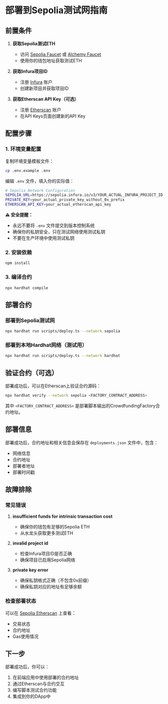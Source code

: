 # 部署到Sepolia测试网指南

## 前置条件

1. **获取Sepolia测试ETH**
   - 访问 [Sepolia Faucet](https://sepoliafaucet.com/) 或 [Alchemy Faucet](https://sepoliafaucet.com/)
   - 使用你的钱包地址获取测试ETH

2. **获取Infura项目ID**
   - 注册 [Infura](https://infura.io/) 账户
   - 创建新项目并获取项目ID

3. **获取Etherscan API Key（可选）**
   - 注册 [Etherscan](https://etherscan.io/) 账户
   - 在API Keys页面创建新的API Key

## 配置步骤

### 1. 环境变量配置

复制环境变量模板文件：
```bash
cp .env.example .env
```

编辑 `.env` 文件，填入你的实际值：
```bash
# Sepolia Network Configuration
SEPOLIA_URL=https://sepolia.infura.io/v3/YOUR_ACTUAL_INFURA_PROJECT_ID
PRIVATE_KEY=your_actual_private_key_without_0x_prefix
ETHERSCAN_API_KEY=your_actual_etherscan_api_key
```

**⚠️ 安全提醒：**
- 永远不要将 `.env` 文件提交到版本控制系统
- 确保你的私钥安全，只在测试网络使用测试私钥
- 不要在生产环境中使用测试私钥

### 2. 安装依赖

```bash
npm install
```

### 3. 编译合约

```bash
npx hardhat compile
```

## 部署合约

### 部署到Sepolia测试网

```bash
npx hardhat run scripts/deploy.ts --network sepolia
```

### 部署到本地Hardhat网络（测试用）

```bash
npx hardhat run scripts/deploy.ts --network hardhat
```

## 验证合约（可选）

部署成功后，可以在Etherscan上验证合约源码：

```bash
npx hardhat verify --network sepolia <FACTORY_CONTRACT_ADDRESS>
```

其中 `<FACTORY_CONTRACT_ADDRESS>` 是部署脚本输出的CrowdfundingFactory合约地址。

## 部署信息

部署成功后，合约地址和相关信息会保存在 `deployments.json` 文件中，包含：
- 网络信息
- 合约地址
- 部署者地址
- 部署时间戳

## 故障排除

### 常见错误

1. **insufficient funds for intrinsic transaction cost**
   - 确保你的钱包有足够的Sepolia ETH
   - 从水龙头获取更多测试ETH

2. **invalid project id**
   - 检查Infura项目ID是否正确
   - 确保项目已启用Sepolia网络

3. **private key error**
   - 确保私钥格式正确（不包含0x前缀）
   - 确保私钥对应的地址有足够余额

### 检查部署状态

可以在 [Sepolia Etherscan](https://sepolia.etherscan.io/) 上查看：
- 交易状态
- 合约地址
- Gas使用情况

## 下一步

部署成功后，你可以：
1. 在前端应用中使用部署的合约地址
2. 通过Etherscan与合约交互
3. 编写脚本测试合约功能
4. 集成到你的DApp中